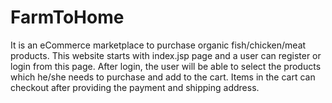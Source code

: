 # FarmToHome
It is an eCommerce marketplace to purchase organic fish/chicken/meat products. This website starts with index.jsp page and a user can register or login from this page. After login, the user will be able to select the products which he/she needs to purchase and add to the cart. Items in the cart can checkout after providing the payment and shipping address.
